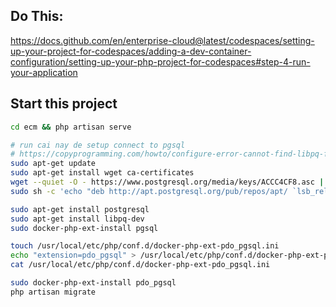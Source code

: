 ## Do This:
https://docs.github.com/en/enterprise-cloud@latest/codespaces/setting-up-your-project-for-codespaces/adding-a-dev-container-configuration/setting-up-your-php-project-for-codespaces#step-4-run-your-application

## Start this project
```bash
cd ecm && php artisan serve
```

```bash
# run cai nay de setup connect to pgsql
# https://copyprogramming.com/howto/configure-error-cannot-find-libpq-fe-h-please-specify-correct-postgresql-installation-path
sudo apt-get update
sudo apt-get install wget ca-certificates
wget --quiet -O - https://www.postgresql.org/media/keys/ACCC4CF8.asc | sudo apt-key add -
sudo sh -c 'echo "deb http://apt.postgresql.org/pub/repos/apt/ `lsb_release -cs`-pgdg main" >> /etc/apt/sources.list.d/pgdg.list'

sudo apt-get install postgresql
sudo apt-get install libpq-dev
sudo docker-php-ext-install pgsql

touch /usr/local/etc/php/conf.d/docker-php-ext-pdo_pgsql.ini
echo "extension=pdo_pgsql" > /usr/local/etc/php/conf.d/docker-php-ext-pdo_pgsql.ini
cat /usr/local/etc/php/conf.d/docker-php-ext-pdo_pgsql.ini

sudo docker-php-ext-install pdo_pgsql
php artisan migrate
```
